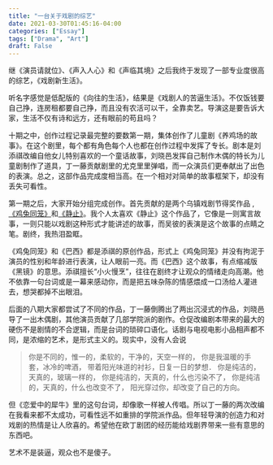 ```yaml
---
title: "一台关于戏剧的综艺"
date: 2021-03-30T01:45:16-04:00
categories: ["Essay"]
tags: ["Drama", "Art"]
draft: False
---
```


继《演员请就位》、《声入人心》和《声临其境》之后我终于发现了一部专业度很高的综艺，《戏剧新生活》。

听名字感觉是低配版的《向往的生活》，结果是《戏剧人的苦逼生活》。不仅饭钱要自己挣，连房租都要自己挣，而且没有农活可以干，全靠卖艺。导演这是要告诉大家，生活不仅有诗和远方，还有眼前的苟且吗？

十期之中，创作过程记录最完整的要数第一期，集体创作了儿童剧《养鸡场的故事》。在这个剧里，每个都有角色每个人也都在创作过程中发挥了专长。剧本是刘添祺改编自他女儿特别喜欢的一个童话故事，刘晓邑发挥自己制作木偶的特长为儿童剧制作了道具，丁一藤贡献剧里的尤克里里弹唱，而一众演员们更奉献出了出色的表演。总之，这部作品完成度相当高。在一个相对对简单的故事框架下，却没有丢失可看性。

第一期之后，大家开始分组完成创作。首先贡献的是两个乌镇戏剧节得奖作品 , [《鸡兔同笼》](https://www.bilibili.com/video/BV19f4y167Tm?share_source=copy_web)和[《静止》](https://www.bilibili.com/video/BV1zt411y73o?share_source=copy_web)。我个人太喜欢《静止》这个作品了，它像是一则寓言故事，一则只能以戏剧这种形式才能讲述的故事，而吴彼的表演是这个故事的点睛之笔。剧终，我热泪盈眶。

《鸡兔同笼》和《巴西》都是添祺的原创作品，形式上《鸡兔同笼》并没有拘泥于演员的性别和年龄进行表演，让人眼前一亮。而《巴西》这个故事，有点缩减版《黑镜》的意思。添祺擅长“小火慢烹”，往往在剧终才让观众的情绪走向高潮。他不依靠一句台词或是一幕来感动你，而是把五味杂陈的情感煨成一口汤给人灌进去，想哭都掉不出眼泪。

后面的八期大家都尝试了不同的作品，丁一藤倒腾出了两出沉浸式的作品，刘晓邑导了一出木偶剧，其他演员贡献了几部学院派的剧作。仓促改编剧本带来的最大的硬伤不是剧情的不合逻辑，而是台词的琐碎口语化。话剧与电视电影小品相声都不同，是浓缩的艺术，是形式主义的。现实中，没有人会说

> 你是不同的，惟一的，柔软的，干净的，天空一样的， 你是我温暖的手套，冰冷的啤酒， 带着阳光味道的衬衫，日复一日的梦想． 你是纯洁的，天真的，玻璃一样的， 你是纯洁的，天真的，什么也污染不了， 你是纯洁的，天真的，什么也改变不了， 阳光穿过你，却改变了自己的方向。

但《恋爱中的犀牛》里的这句台词，却像歌一样被人传唱。所以丁一藤的两次改编在我看来都不太成功，可看性远不如重排的学院派作品。但年轻导演的创造力和对戏剧的热情是让人欣喜的。希望他在欧丁剧团的经历能给戏剧界带来一些有意思的东西吧。

艺术不是装逼，观众也不是傻子。

